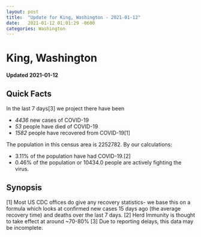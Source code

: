 ```yaml
---
layout: post
title:  "Update for King, Washington - 2021-01-12"
date:   2021-01-12 01:01:29 -0600
categories: Washington
---
```


# King, Washington
#### Updated 2021-01-12

## Quick Facts

In the last 7 days[3] we project there have been
- *4436* new cases of COVID-19
- *53* people have died of COVID-19
- *1582* people have recovered from COVID-19[1]

The population in this census area is 2252782. By our calculations:
- 3.11% of the population have had COVID-19.[2]
- 0.46% of the population or 10434.0 people are actively fighting the virus.

## Synopsis




[1] Most US CDC offices do give any recovery statistics- we base this on a formula which looks at confirmed new cases
15 days ago (the average recovery time) and deaths over the last 7 days.
[2] Herd Immunity is thought to take effect at around ~70-80%
[3] Due to reporting delays, this data may be incomplete. 
    